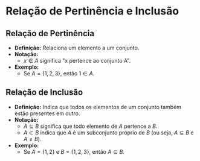 # Relação de Pertinência e Inclusão

## Relação de Pertinência
- **Definição:** Relaciona um elemento a um conjunto.
- **Notação:**  
  - $x \in A$ significa "x pertence ao conjunto A".
- **Exemplo:**  
  - Se $A = \{1, 2, 3\}$, então $1 \in A$.

## Relação de Inclusão
- **Definição:** Indica que todos os elementos de um conjunto também estão presentes em outro.
- **Notação:**  
  - $A \subseteq B$ significa que todo elemento de $A$ pertence a $B$.
  - $A \subset B$ indica que $A$ é um subconjunto próprio de $B$ (ou seja, $A \subseteq B$ e $A \neq B$).
- **Exemplo:**  
  - Se $A = \{1, 2\}$ e $B = \{1, 2, 3\}$, então $A \subseteq B$.
